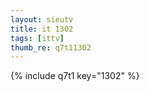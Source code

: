 ```yaml
--- 
layout: sieutv
title: it 1302
tags: [ittv]
thumb_re: q7t11302
---
```

{% include q7t1 key="1302" %} 
